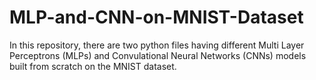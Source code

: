 # MLP-and-CNN-on-MNIST-Dataset
In this repository, there are two python files having different Multi Layer Perceptrons (MLPs) and Convulational Neural Networks (CNNs) models built from scratch on the MNIST dataset. 
